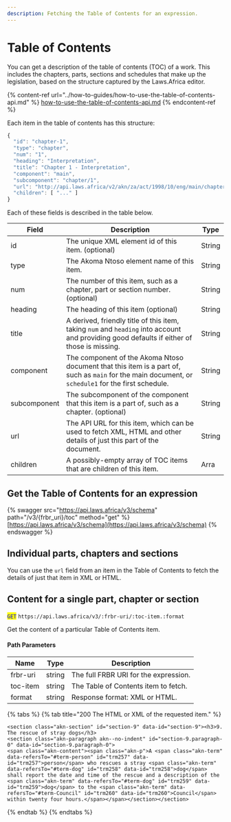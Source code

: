 ```yaml
---
description: Fetching the Table of Contents for an expression.
---
```


# Table of Contents

You can get a description of the table of contents (TOC) of a work. This includes the chapters, parts, sections and schedules that make up the legislation, based on the structure captured by the Laws.Africa editor.

{% content-ref url="../how-to-guides/how-to-use-the-table-of-contents-api.md" %}
[how-to-use-the-table-of-contents-api.md](../how-to-guides/how-to-use-the-table-of-contents-api.md)
{% endcontent-ref %}

Each item in the table of contents has this structure:

```javascript
{
  "id": "chapter-1",
  "type": "chapter",
  "num": "1",
  "heading": "Interpretation",
  "title": "Chapter 1 - Interpretation",
  "component": "main",
  "subcomponent": "chapter/1",
  "url": "http://api.laws.africa/v2/akn/za/act/1998/10/eng/main/chapter/1",
  "children": [ "..." ]
}
```

Each of these fields is described in the table below.

| Field        | Description                                                                                                                                         | Type   |
| ------------ | --------------------------------------------------------------------------------------------------------------------------------------------------- | ------ |
| id           | The unique XML element id of this item. (optional)                                                                                                  | String |
| type         | The Akoma Ntoso element name of this item.                                                                                                          | String |
| num          | The number of this item, such as a chapter, part or section number. (optional)                                                                      | String |
| heading      | The heading of this item (optional)                                                                                                                 | String |
| title        | A derived, friendly title of this item, taking `num` and `heading` into account and providing good defaults if either of those is missing.          | String |
| component    | The component of the Akoma Ntoso document that this item is a part of, such as `main` for the main document, or `schedule1` for the first schedule. | String |
| subcomponent | The subcomponent of the component that this item is a part of, such as a chapter. (optional)                                                        | String |
| url          | The API URL for this item, which can be used to fetch XML, HTML and other details of just this part of the document.                                | String |
| children     | A possibly-empty array of TOC items that are children of this item.                                                                                 | Arra   |

## Get the Table of Contents for an expression

{% swagger src="https://api.laws.africa/v3/schema" path="/v3/{frbr_uri}/toc" method="get" %}
[https://api.laws.africa/v3/schema](https://api.laws.africa/v3/schema)
{% endswagger %}

## Individual parts, chapters and sections

You can use the `url` field from an item in the Table of Contents to fetch the details of just that item in XML or HTML.

## Content for a single part, chapter or section

<mark style="color:blue;">`GET`</mark> `https://api.laws.africa/v3/:frbr-uri/:toc-item.:format`

Get the content of a particular Table of Contents item.

#### Path Parameters

| Name     | Type   | Description                           |
| -------- | ------ | ------------------------------------- |
| frbr-uri | string | The full FRBR URI for the expression. |
| toc-item | string | The Table of Contents item to fetch.  |
| format   | string | Response format: XML or HTML.         |

{% tabs %}
{% tab title="200 The HTML or XML of the requested item." %}
```markup
<section class="akn-section" id="section-9" data-id="section-9"><h3>9. The rescue of stray dogs</h3>
<section class="akn-paragraph akn--no-indent" id="section-9.paragraph-0" data-id="section-9.paragraph-0">
<span class="akn-content"><span class="akn-p">A <span class="akn-term" data-refersTo="#term-person" id="trm257" data-id="trm257">person</span> who rescues a stray <span class="akn-term" data-refersTo="#term-dog" id="trm258" data-id="trm258">dog</span> shall report the date and time of the rescue and a description of the <span class="akn-term" data-refersTo="#term-dog" id="trm259" data-id="trm259">dog</span> to the <span class="akn-term" data-refersTo="#term-Council" id="trm260" data-id="trm260">Council</span> within twenty four hours.</span></span></section></section>
```
{% endtab %}
{% endtabs %}
